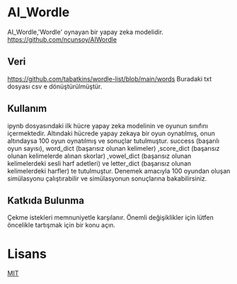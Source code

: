 # AI_Wordle

AI_Wordle,'Wordle' oynayan bir yapay zeka modelidir. 
https://github.com/ncunsoy/AIWordle

## Veri 

https://github.com/tabatkins/wordle-list/blob/main/words
Buradaki txt dosyası csv e dönüştürülmüştür.

## Kullanım
ipynb dosyasındaki ilk hücre yapay zeka modelinin ve oyunun sınıfını içermektedir. Altındaki hücrede yapay zekaya bir oyun oynatılmış, onun altındaysa 100 oyun oynatılmış ve sonuçlar tutulmuştur. success (başarılı oyun sayısı), word_dict (başarısız olunan kelimeler) ,score_dict (başarısız olunan kelimelerde alınan skorlar) ,vowel_dict (başarısız olunan kelimelerdeki sesli harf adetleri) ve letter_dict (başarısız olunan kelimelerdeki harfler) te tutulmuştur. Denemek amacıyla 100 oyundan oluşan simülasyonu çalıştırabilir ve simülasyonun sonuçlarına bakabilirsiniz.


## Katkıda Bulunma

Çekme istekleri memnuniyetle karşılanır. Önemli değişiklikler için lütfen öncelikle tartışmak için bir konu açın.


# Lisans

[MIT](https://choosealicense.com/licenses/mit/)
